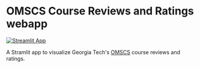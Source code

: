 # OMSCS Course Reviews and Ratings webapp
[![Streamlit App](https://static.streamlit.io/badges/streamlit_badge_black_white.svg)](https://share.streamlit.io/rohitgeo/omscs/OMSCS_Course_Ratings.py)

A Stramlit app to visualize Georgia Tech's [OMSCS](https://omscs.gatech.edu/) course reviews and ratings.
